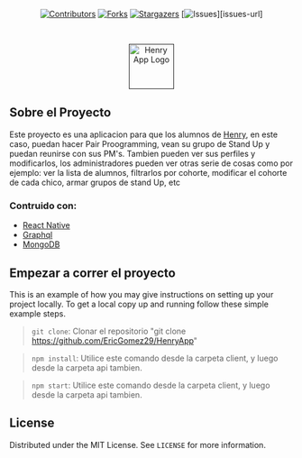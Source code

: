 <div align="center">

[![Contributors][contributors-shield]][contributors-url]
[![Forks][forks-shield]][forks-url]
[![Stargazers][stars-shield]][stars-url]
[![Issues][issues-shield]][issues-url]

</div>
<br />
<p align="center">
  <a href="">
    <img src="" alt="Henry App Logo" width="80" height="80">
  </a>

## Sobre el Proyecto
Este proyecto es una aplicacion para  que los alumnos de [Henry](https://www.soyhenry.com/), en este caso, puedan hacer Pair Proogramming, vean su grupo de Stand Up y puedan reunirse con sus PM's. Tambien pueden ver sus perfiles y modificarlos, los administradores pueden ver otras serie de cosas como por ejemplo: ver la lista de alumnos, filtrarlos por cohorte, modificar el cohorte de cada chico, armar grupos de stand Up, etc

### Contruido con:

* [React Native](https://reactnative.dev/)
* [Graphql](https://graphql.org/)
* [MongoDB](https://www.mongodb.com/)

## Empezar a correr el proyecto

This is an example of how you may give instructions on setting up your project locally.
To get a local copy up and running follow these simple example steps.

  > ```git clone```: Clonar el repositorio "git clone https://github.com/EricGomez29/HenryApp"
  
  > ```npm install```: Utilice este comando desde la carpeta client, y luego desde la carpeta api tambien.
  
  > ```npm start```: Utilice este comando desde la carpeta client, y luego desde la carpeta api tambien.
  
  ## License
  
Distributed under the MIT License. See `LICENSE` for more information.

[contributors-shield]: https://img.shields.io/github/contributors/EricGomez29/HenryApp.svg?style=for-the-badge
[contributors-url]: https://github.com/EricGomez29/HenryApp/graphs/contributors
[forks-shield]: https://img.shields.io/github/forks/EricGomez29/HenryApp.svg?style=for-the-badge
[forks-url]: https://github.com/EricGomez29/HenryApp/network/members
[stars-shield]: https://img.shields.io/github/stars/EricGomez29/HenryApp.svg?style=for-the-badge
[stars-url]: https://github.com/EricGomez29/HenryApp/stargazers
[issues-shield]: https://img.shields.io/github/issues/EricGomez29/HenryApp.svg?style=for-the-badge
  
